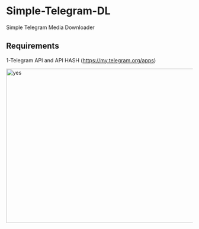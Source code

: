 # Simple-Telegram-DL
Simple Telegram Media Downloader

Requirements
------------
1-Telegram API and API HASH (https://my.telegram.org/apps)

<img width="526" height="416" alt="yes" src="https://github.com/user-attachments/assets/3b6a854d-c04e-4572-8456-2f6831dbe22e" />
